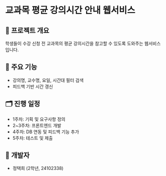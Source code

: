 # 교과목 평균 강의시간 안내 웹서비스

## 📌 프로젝트 개요
학생들이 수강 신청 전 교과목의 평균 강의시간을 참고할 수 있도록 도와주는 웹서비스입니다.

## 🔧 주요 기능
- 강의명, 교수명, 요일, 시간대 필터 검색
- 피드백 기반 시간 갱신

## 🗂️ 진행 일정
- 1주차: 기획 및 요구사항 정의
- 2~3주차: 프론트엔드 개발
- 4주차: DB 연동 및 피드백 기능 추가
- 5주차: 테스트 및 제출

## 👤 개발자
- 정택희 (2학년, 24102338)
